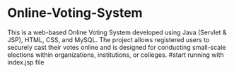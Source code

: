 # Online-Voting-System
This is a web-based Online Voting System developed using Java (Servlet &amp; JSP), HTML, CSS, and MySQL. The project allows registered users to securely cast their votes online and is designed for conducting small-scale elections within organizations, institutions, or colleges.
#start running with index.jsp file
